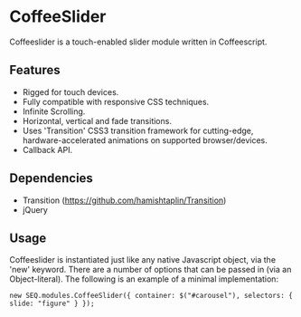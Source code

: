 CoffeeSlider
============
Coffeeslider is a touch-enabled slider module written in Coffeescript.

Features
--------

- Rigged for touch devices.
- Fully compatible with responsive CSS techniques.
- Infinite Scrolling.
- Horizontal, vertical and fade transitions.
- Uses 'Transition' CSS3 transition framework for cutting-edge, hardware-accelerated animations on supported browser/devices.
- Callback API.

Dependencies
------------

- Transition (https://github.com/hamishtaplin/Transition)
- jQuery

Usage
-----

Coffeeslider is instantiated just like any native Javascript object, via the 'new' keyword. There are a number of options that can be passed in (via an Object-literal). The following is an example of a minimal implementation:

`
new SEQ.modules.CoffeeSlider({
	container: $("#carousel"),
	selectors: {
		slide: "figure"
	}
});
`
